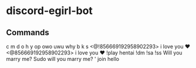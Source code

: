 # discord-egirl-bot

## Commands
  c
  m
  d
  o
  h
  y
  op
  owo
  uwu
  why
  b
  k
  s
  <@!856669192958902293> i love you ❤️
  <@856669192958902293> i love you ❤️
  !play hentai
  !dm
  !sa
  !ss
  Will you marry me?
  Sudo will you marry me?
  '
  join
  hello

